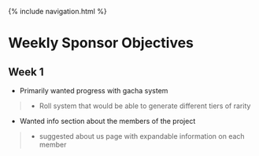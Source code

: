 {% include navigation.html %}

# Weekly Sponsor Objectives

## Week 1

- Primarily wanted progress with gacha system
>- Roll system that would be able to generate different tiers of rarity
- Wanted info section about the members of the project
>- suggested about us page with expandable information on each member  
